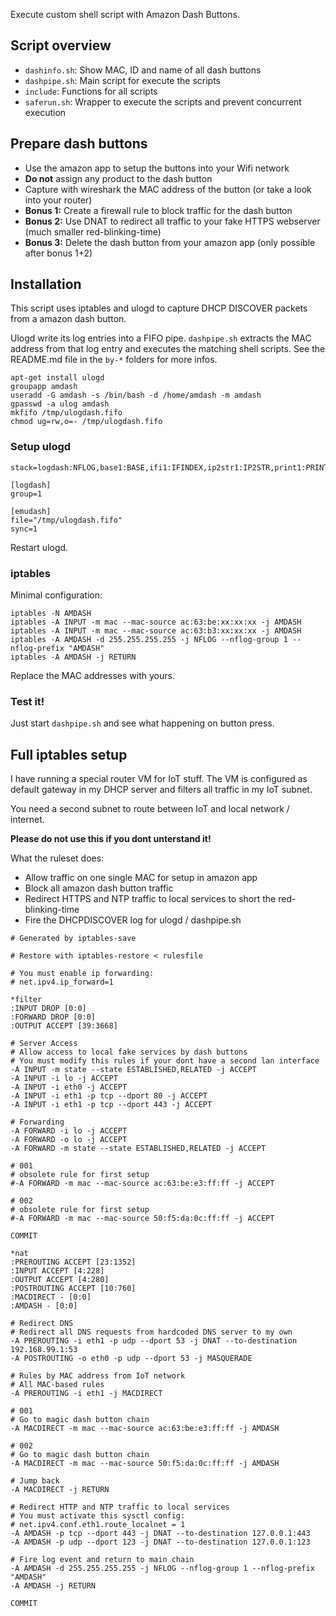 Execute custom shell script with Amazon Dash Buttons.

## Script overview

- `dashinfo.sh`: Show MAC, ID and name of all dash buttons
- `dashpipe.sh`: Main script for execute the scripts
- `include`: Functions for all scripts
- `saferun.sh`: Wrapper to execute the scripts and prevent concurrent execution

## Prepare dash buttons

- Use the amazon app to setup the buttons into your Wifi network
- **Do not** assign any product to the dash button
- Capture with wireshark the MAC address of the button (or take a look into your router)
- **Bonus 1:** Create a firewall rule to block traffic for the dash button
- **Bonus 2:** Use DNAT to redirect all traffic to your fake HTTPS webserver (much smaller red-blinking-time)
- **Bonus 3:** Delete the dash button from your amazon app (only possible after bonus 1+2)

## Installation

This script uses iptables and ulogd to capture DHCP DISCOVER packets from a amazon dash button.

Ulogd write its log entries into a FIFO pipe. `dashpipe.sh` extracts the MAC address from that log entry and executes the matching shell scripts. See the README.md file in the `by-*` folders for more infos.

```
apt-get install ulogd
groupapp amdash
useradd -G amdash -s /bin/bash -d /home/amdash -m amdash
gpasswd -a ulog amdash
mkfifo /tmp/ulogdash.fifo
chmod ug=rw,o=- /tmp/ulogdash.fifo
```

### Setup ulogd

```
stack=logdash:NFLOG,base1:BASE,ifi1:IFINDEX,ip2str1:IP2STR,print1:PRINTPKT,emudash:LOGEMU

[logdash]
group=1

[emudash]
file="/tmp/ulogdash.fifo"
sync=1
```

Restart ulogd.

### iptables

Minimal configuration:

```
iptables -N AMDASH
iptables -A INPUT -m mac --mac-source ac:63:be:xx:xx:xx -j AMDASH
iptables -A INPUT -m mac --mac-source ac:63:b3:xx:xx:xx -j AMDASH
iptables -A AMDASH -d 255.255.255.255 -j NFLOG --nflog-group 1 --nflog-prefix "AMDASH"
iptables -A AMDASH -j RETURN
```

Replace the MAC addresses with yours.

### Test it!

Just start `dashpipe.sh` and see what happening on button press.

## Full iptables setup

I have running a special router VM for IoT stuff. The VM is configured as default gateway
in my DHCP server and filters all traffic in my IoT subnet.

You need a second subnet to route between IoT and local network / internet.

**Please do not use this if you dont unterstand it!**

What the ruleset does:

- Allow traffic on one single MAC for setup in amazon app
- Block all amazon dash button traffic
- Redirect HTTPS and NTP traffic to local services to short the red-blinking-time
- Fire the DHCPDISCOVER log for ulogd / dashpipe.sh

```
# Generated by iptables-save

# Restore with iptables-restore < rulesfile

# You must enable ip forwarding:
# net.ipv4.ip_forward=1

*filter
:INPUT DROP [0:0]
:FORWARD DROP [0:0]
:OUTPUT ACCEPT [39:3668]

# Server Access
# Allow access to local fake services by dash buttons
# You must modify this rules if your dont have a second lan interface
-A INPUT -m state --state ESTABLISHED,RELATED -j ACCEPT
-A INPUT -i lo -j ACCEPT
-A INPUT -i eth0 -j ACCEPT
-A INPUT -i eth1 -p tcp --dport 80 -j ACCEPT
-A INPUT -i eth1 -p tcp --dport 443 -j ACCEPT

# Forwarding
-A FORWARD -i lo -j ACCEPT
-A FORWARD -o lo -j ACCEPT
-A FORWARD -m state --state ESTABLISHED,RELATED -j ACCEPT

# 001
# obsolete rule for first setup
#-A FORWARD -m mac --mac-source ac:63:be:e3:ff:ff -j ACCEPT

# 002
# obsolete rule for first setup
#-A FORWARD -m mac --mac-source 50:f5:da:0c:ff:ff -j ACCEPT

COMMIT

*nat
:PREROUTING ACCEPT [23:1352]
:INPUT ACCEPT [4:228]
:OUTPUT ACCEPT [4:280]
:POSTROUTING ACCEPT [10:760]
:MACDIRECT - [0:0]
:AMDASH - [0:0]

# Redirect DNS
# Redirect all DNS requests from hardcoded DNS server to my own
-A PREROUTING -i eth1 -p udp --dport 53 -j DNAT --to-destination 192.168.99.1:53
-A POSTROUTING -o eth0 -p udp --dport 53 -j MASQUERADE

# Rules by MAC address from IoT network
# All MAC-based rules
-A PREROUTING -i eth1 -j MACDIRECT

# 001
# Go to magic dash button chain
-A MACDIRECT -m mac --mac-source ac:63:be:e3:ff:ff -j AMDASH

# 002
# Go to magic dash button chain
-A MACDIRECT -m mac --mac-source 50:f5:da:0c:ff:ff -j AMDASH

# Jump back
-A MACDIRECT -j RETURN

# Redirect HTTP and NTP traffic to local services
# You must activate this sysctl config:
# net.ipv4.conf.eth1.route_localnet = 1
-A AMDASH -p tcp --dport 443 -j DNAT --to-destination 127.0.0.1:443
-A AMDASH -p udp --dport 123 -j DNAT --to-destination 127.0.0.1:123

# Fire log event and return to main chain
-A AMDASH -d 255.255.255.255 -j NFLOG --nflog-group 1 --nflog-prefix "AMDASH"
-A AMDASH -j RETURN

COMMIT
```

